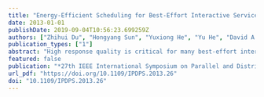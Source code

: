 ```yaml
---
title: "Energy-Efficient Scheduling for Best-Effort Interactive Services to Achieve High Response Quality"
date: 2013-01-01
publishDate: 2019-09-04T10:56:23.699259Z
authors: ["Zhihui Du", "Hongyang Sun", "Yuxiong He", "Yu He", "David A. Bader", "Huazhe Zhang"]
publication_types: ["1"]
abstract: "High response quality is critical for many best-effort interactive services, and at the same time, reducing energy consumption can directly reduce the operational cost of service providers. In this paper, we study the quality-energy tradeoff for such services by using a composite performance metric that captures their relative importance in practice: Service providers usually grant top priority to quality guarantee and explore energy saving secondly. We consider scheduling on multicore systems with core-level DVFS support and a power budget. Our solution consists of two steps. First, we employ an equal sharing principle for both job and power distribution. Specifically, we present a “Cumulative Round-Robin” policy to distribute the jobs onto the cores, and a “Water-Filling” policy to distribute the power dynamically among the cores. Second, we exploit the concave quality function of many best-effort applications, and develop Online-QE, a myopic optimal online algorithm for scheduling jobs on a single-core system. Combining the two steps together, we present a heuristic online algorithm, called DES (Dynamic Equal Sharing), for scheduling best-effort interactive services on multicore systems. The simulation results based on a web search engine application show that DES takes advantage of the core-level DVFS architecture and exploits the concave quality function of best-effort applications to achieve high service quality with low energy consumption."
featured: false
publication: "*27th IEEE International Symposium on Parallel and Distributed Processing, IPDPS 2013, Cambridge, MA, USA, May 20-24, 2013*"
url_pdf: "https://doi.org/10.1109/IPDPS.2013.26"
doi: "10.1109/IPDPS.2013.26"
---
```


